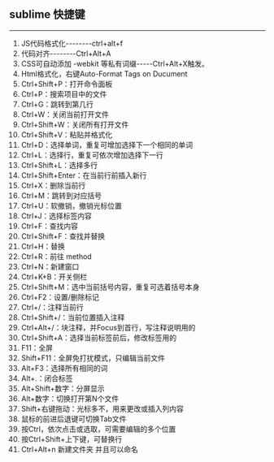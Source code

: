 ## sublime 快捷键
----

1. JS代码格式化--------ctrl+alt+f 
2. 代码对齐--------Ctrl+Alt+A 
3. CSS可自动添加 -webkit 等私有词缀-----Ctrl+Alt+X触发。
4. Html格式化，右键Auto-Format Tags on Ducument 
5. Ctrl+Shift+P：打开命令面板
6. Ctrl+P：搜索项目中的文件
7. Ctrl+G：跳转到第几行
8. Ctrl+W：关闭当前打开文件
9. Ctrl+Shift+W：关闭所有打开文件
10. Ctrl+Shift+V：粘贴并格式化
11. Ctrl+D：选择单词，重复可增加选择下一个相同的单词
12. Ctrl+L：选择行，重复可依次增加选择下一行
13. Ctrl+Shift+L：选择多行
14. Ctrl+Shift+Enter：在当前行前插入新行
15. Ctrl+X：删除当前行
16. Ctrl+M：跳转到对应括号
17. Ctrl+U：软撤销，撤销光标位置
18. Ctrl+J：选择标签内容
19. Ctrl+F：查找内容
20. Ctrl+Shift+F：查找并替换
21. Ctrl+H：替换
22. Ctrl+R：前往 method
23. Ctrl+N：新建窗口
24. Ctrl+K+B：开关侧栏
25. Ctrl+Shift+M：选中当前括号内容，重复可选着括号本身
26. Ctrl+F2：设置/删除标记
27. Ctrl+/：注释当前行
28. Ctrl+Shift+/：当前位置插入注释
29. Ctrl+Alt+/：块注释，并Focus到首行，写注释说明用的
30. Ctrl+Shift+A：选择当前标签前后，修改标签用的
31. F11：全屏
32. Shift+F11：全屏免打扰模式，只编辑当前文件
33. Alt+F3：选择所有相同的词
34. Alt+.：闭合标签
35. Alt+Shift+数字：分屏显示
36. Alt+数字：切换打开第N个文件
37. Shift+右键拖动：光标多不，用来更改或插入列内容
38. 鼠标的前进后退键可切换Tab文件
39. 按Ctrl，依次点击或选取，可需要编辑的多个位置
40. 按Ctrl+Shift+上下键，可替换行
41. Ctrl+Alt+n 新建文件夹 并且可以命名